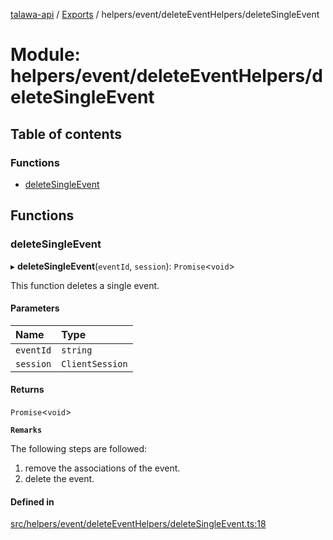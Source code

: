 [talawa-api](../README.md) / [Exports](../modules.md) / helpers/event/deleteEventHelpers/deleteSingleEvent

# Module: helpers/event/deleteEventHelpers/deleteSingleEvent

## Table of contents

### Functions

- [deleteSingleEvent](helpers_event_deleteEventHelpers_deleteSingleEvent.md#deletesingleevent)

## Functions

### deleteSingleEvent

▸ **deleteSingleEvent**(`eventId`, `session`): `Promise`\<`void`\>

This function deletes a single event.

#### Parameters

| Name | Type |
| :------ | :------ |
| `eventId` | `string` |
| `session` | `ClientSession` |

#### Returns

`Promise`\<`void`\>

**`Remarks`**

The following steps are followed:
1. remove the associations of the event.
2. delete the event.

#### Defined in

[src/helpers/event/deleteEventHelpers/deleteSingleEvent.ts:18](https://github.com/PalisadoesFoundation/talawa-api/blob/708df7e/src/helpers/event/deleteEventHelpers/deleteSingleEvent.ts#L18)
